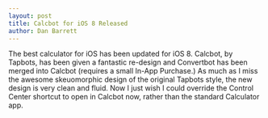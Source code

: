 ```yaml
---
layout: post
title: Calcbot for iOS 8 Released
author: Dan Barrett
---
```

The best calculator for iOS has been updated for iOS 8. Calcbot, by Tapbots, has been given a fantastic re-design and Convertbot has been merged into Calcbot (requires a small In-App Purchase.) As much as I miss the awesome skeuomorphic design of the original Tapbots style, the new design is very clean and fluid. Now I just wish I could override the Control Center shortcut to open in Calcbot now, rather than the standard Calculator app.